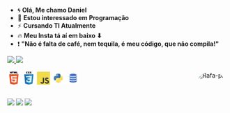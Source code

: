 - :cyclone: **Olá, Me chamo Daniel**
- 👀 __Estou interessado em Programação__
- :zap: **Cursando TI Atualmente**
- :fire: __Meu Insta tá aí em baixo ⬇__
- :exclamation: **"Não é falta de café, nem tequila, é meu código, que não compila!"**



<div>
<a href="https://github.com/Daniel1702/github-readme-stats">
  <img height="180em" src="https://github-readme-stats.vercel.app/api?username=Daniel1702&show_icons=true&count_private=true&theme=tokyonight"/>
</a>
<a href="https://github.com/Daniel1702/github-readme-stats">
  <img height="180em" src="https://github-readme-stats.vercel.app/api/top-langs/?username=Daniel1702&layout=compact&theme=tokyonight" />
</a>
</div>

<div  style="display: inline_block"><br>
<code><img height="30" alt="Andradh-Html" src="https://raw.githubusercontent.com/github/explore/80688e429a7d4ef2fca1e82350fe8e3517d3494d/topics/html/html.png"></code>
<code><img height="30" alt="Andradh-Css" src="https://raw.githubusercontent.com/github/explore/80688e429a7d4ef2fca1e82350fe8e3517d3494d/topics/css/css.png"></code>
<code><img height="30" alt="Andradh-Js" src="https://raw.githubusercontent.com/github/explore/80688e429a7d4ef2fca1e82350fe8e3517d3494d/topics/javascript/javascript.png"></code>
<code><img height="30" alt="Andradh-Python" src="https://raw.githubusercontent.com/github/explore/5c058a388828bb5fde0bcafd4bc867b5bb3f26f3/topics/python/python.png"></code>
<code><img height="30" alt="Andradh-Sql" src="https://raw.githubusercontent.com/github/explore/80688e429a7d4ef2fca1e82350fe8e3517d3494d/topics/sql/sql.png"></code> 
  
  <img align="right" alt="Rafa-pic" height="200" style="border-radius:50px;" src="https://media.discordapp.net/attachments/1099032413935505501/1099033063457050725/Dean_Youtuber_44c4e587-2bd6-48d3-b3ed-33edc23bbd4b.png?width=700&height=700">
</div>

##

<div> 
  <a href="https://instagram.com/danielandrade248" target="_blank"><img src="https://img.shields.io/badge/-Instagram-%23E4405F?style=for-the-badge&logo=instagram&logoColor=white" target="_blank"></a>
 <!--- 	<a href="https://www.twitch.tv/rafaballerinii" target="_blank"><img src="https://img.shields.io/badge/Twitch-9146FF?style=for-the-badge&logo=twitch&logoColor=white" target="_blank"></a>
<a href="https://discord.gg/wagxzStdcR" target="_blank"><img src="https://img.shields.io/badge/Discord-7289DA?style=for-the-badge&logo=discord&logoColor=white" target="_blank"></a> --->
  <a href = "mailto:danielandrades121@gmail.com"><img src="https://img.shields.io/badge/-Gmail-%23333?style=for-the-badge&logo=gmail&logoColor=white" target="_blank"></a>
  <a href="https://www.linkedin.com/in/daniel-andrades" target="_blank"><img src="https://img.shields.io/badge/-LinkedIn-%230077B5?style=for-the-badge&logo=linkedin&logoColor=white" target="_blank"></a> 
  
</div>


<!---![Snake animation](https://github/com/Daniel1702/Daniel1702/blob/output/github-contribution-grid-snake.svg)--->


<!---
Daniel1702/Daniel1702 is a ✨ special ✨ repository because its `README.md` (this file) appears on your GitHub profile.
You can click the Preview link to take a look at your changes.
--->
